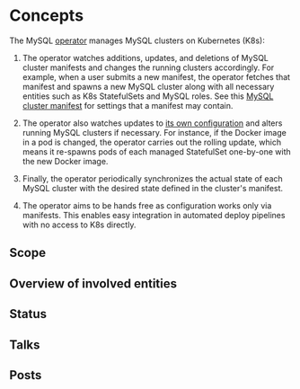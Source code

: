 <h1>Concepts</h1>

The MySQL [operator](https://coreos.com/blog/introducing-operators.html)
manages MySQL clusters on Kubernetes (K8s):

1. The operator watches additions, updates, and deletions of MySQL cluster
   manifests and changes the running clusters accordingly.  For example, when a
   user submits a new manifest, the operator fetches that manifest and spawns a
   new MySQL cluster along with all necessary entities such as K8s
   StatefulSets and MySQL roles.  See this
   [MySQL cluster manifest](../manifests/complete-mysql-manifest.yaml)
   for settings that a manifest may contain.

2. The operator also watches updates to [its own configuration](../manifests/configmap.yaml)
   and alters running MySQL clusters if necessary.  For instance, if the
   Docker image in a pod is changed, the operator carries out the rolling
   update, which means it re-spawns pods of each managed StatefulSet one-by-one
   with the new Docker image.

3. Finally, the operator periodically synchronizes the actual state of each
   MySQL cluster with the desired state defined in the cluster's manifest.

4. The operator aims to be hands free as configuration works only via manifests.
   This enables easy integration in automated deploy pipelines with no access to
   K8s directly.

## Scope


## Overview of involved entities



## Status



## Talks



## Posts


